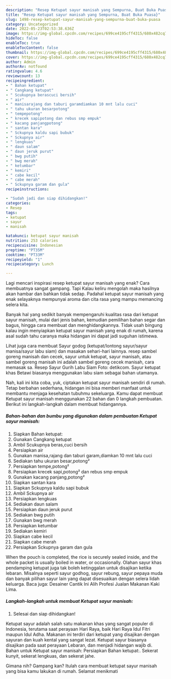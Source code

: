 ```yaml
---
description: "Resep Ketupat sayur manisah yang Sempurna, Buat Buka Puasa}"
title: "Resep Ketupat sayur manisah yang Sempurna, Buat Buka Puasa}"
slug: 1498-resep-ketupat-sayur-manisah-yang-sempurna-buat-buka-puasa
category: Uncategorized
date: 2022-05-23T02:53:38.636Z
image: https://img-global.cpcdn.com/recipes/699ce4195cff4315/680x482cq70/ketupat-sayur-manisah-foto-resep-utama.jpg
hideToc: false
enableToc: true
enableTocContent: false
thumbnail: https://img-global.cpcdn.com/recipes/699ce4195cff4315/680x482cq70/ketupat-sayur-manisah-foto-resep-utama.jpg
cover: https://img-global.cpcdn.com/recipes/699ce4195cff4315/680x482cq70/ketupat-sayur-manisah-foto-resep-utama.jpg
author: Admin
authorAv: notfound
ratingvalue: 4.6
reviewcount: 13
recipeingredient:
- " Bahan ketupat"
- " Cangkang ketupat"
- " Scukupnya berascuci bersih"
- " air"
- " manisarajang dan taburi garamdiamkan 10 mnt lalu cuci"
- " tahu ukuran besarpotong"
- " tempepotong"
- " krecek sapipotong dan rebus smp empuk"
- " kacang panjangpotong"
- " santan kara"
- " Sckupnya kaldu sapi bubuk"
- " Sckupnya air"
- " lengkuas"
- " daun salam"
- " daun jeruk purut"
- " bwg putih"
- " bwg merah"
- " ketumbar"
- " kemiri"
- " cabe kecil"
- " cabe merah"
- " Sckupnya garam dan gula"
recipeinstructions:

- "Sudah jadi dan siap dihidangkan!"
categories:
- Resep
tags:
- ketupat
- sayur
- manisah

katakunci: ketupat sayur manisah 
nutrition: 253 calories
recipecuisine: Indonesian
preptime: "PT35M"
cooktime: "PT33M"
recipeyield: "1"
recipecategory: Lunch

---
```



Lagi mencari inspirasi resep ketupat sayur manisah yang enak? Cara membuatnya sangat gampang. Tapi Kalau keliru mengolah maka hasilnya akan hambar dan bahkan tidak sedap. Padahal ketupat sayur manisah yang enak selayaknya mempunyai aroma dan cita rasa yang mampu memancing selera kita.


Banyak hal yang sedikit banyak mempengaruhi kualitas rasa dari ketupat sayur manisah, mulai dari jenis bahan, kemudian pemilihan bahan segar dan bagus, hingga cara membuat dan menghidangkannya. Tidak usah bingung kalau ingin menyiapkan ketupat sayur manisah yang enak di rumah, karena asal sudah tahu caranya maka hidangan ini dapat jadi suguhan istimewa.

Lihat juga cara membuat Sayur godog (ketupat/lontong sayur/sayur manisa/sayur labu siam) dan masakan sehari-hari lainnya. resep sambel goreng manisah dan cecek, sayur untuk ketupat, sayur manisah, atau sambel goreng manisah ini adalah sambel goreng cecek manisah, cara memasak sa. Resep Sayur Gurih Labu Siam Foto: detikcom. Sayur ketupat khas Betawi biasanya menggunakan labu siam sebagai bahan utamanya.


Nah, kali ini kita coba, yuk, ciptakan ketupat sayur manisah sendiri di rumah. Tetap berbahan sederhana, hidangan ini bisa memberi manfaat untuk membantu menjaga kesehatan tubuhmu sekeluarga. Kamu dapat membuat Ketupat sayur manisah menggunakan 22 bahan dan 0 langkah pembuatan. Berikut ini langkah-langkah dalam membuat hidangannya.

<!--inarticleads1-->

##### Bahan-bahan dan bumbu yang digunakan dalam pembuatan Ketupat sayur manisah:

1. Siapkan  Bahan ketupat:
1. Gunakan  Cangkang ketupat
1. Ambil  Scukupnya beras,cuci bersih
1. Persiapkan  air
1. Gunakan  manisa,rajang dan taburi garam,diamkan 10 mnt lalu cuci
1. Sediakan  tahu ukuran besar,potong²
1. Persiapkan  tempe,potong²
1. Persiapkan  krecek sapi,potong² dan rebus smp empuk
1. Gunakan  kacang panjang,potong²
1. Siapkan  santan kara
1. Siapkan  Sckupnya kaldu sapi bubuk
1. Ambil  Sckupnya air
1. Persiapkan  lengkuas
1. Sediakan  daun salam
1. Persiapkan  daun jeruk purut
1. Sediakan  bwg putih
1. Gunakan  bwg merah
1. Persiapkan  ketumbar
1. Sediakan  kemiri
1. Siapkan  cabe kecil
1. Siapkan  cabe merah
1. Persiapkan  Sckupnya garam dan gula


When the pouch is completed, the rice is securely sealed inside, and the whole packet is usually boiled in water, or occasionally. Olahan sayur khas pendamping ketupat juga tak boleh ketinggalan untuk disajikan ketika lebaran. Misalnya seperti sayur godhog, sayur rebung, sayur pepaya muda dan banyak pilihan sayur lain yang dapat disesuaikan dengan selera lidah keluarga. Baca juga: Desainer Cantik Ini Alih Profesi Jualan Makanan Kaki Lima. 

<!--inarticleads2-->

##### Langkah-langkah untuk membuat Ketupat sayur manisah:


1. Selesai dan siap dihidangkan!

Ketupat sayur adalah salah satu makanan khas yang sangat populer di Indonesia, terutama saat perayaan Hari Raya, baik Hari Raya Idul Fitri maupun Idul Adha. Makanan ini terdiri dari ketupat yang disajikan dengan sayuran dan kuah kental yang sangat lezat. Ketupat sayur biasanya disajikan pada saat perayaan Lebaran, dan menjadi hidangan wajib di. Bahan untuk Ketupat sayur manisah: Persiapkan Bahan ketupat:. Sekerat kunyit, sekerat lengkuas, dan sekerat jahe. 

Gimana nih? Gampang kan? Itulah cara membuat ketupat sayur manisah yang bisa kamu lakukan di rumah. Selamat menikmati
